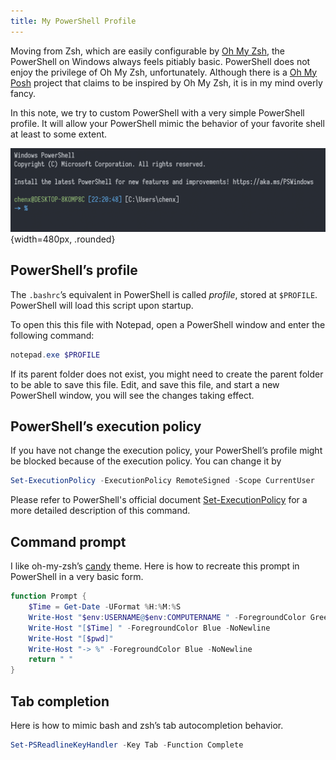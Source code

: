 ```yaml
---
title: My PowerShell Profile
---
```


Moving from Zsh, which are easily configurable by [Oh My Zsh](https://ohmyz.sh/), the PowerShell on Windows always feels pitiably basic. PowerShell does not enjoy the privilege of Oh My Zsh, unfortunately. Although there is a [Oh My Posh](https://ohmyposh.dev/) project that claims to be inspired by Oh My Zsh, it is in my mind overly fancy.

In this note, we try to custom PowerShell with a very simple PowerShell profile. It will allow your PowerShell mimic the behavior of your favorite shell at least to some extent.

![After customization, my PowerShell have Oh My Zsh's candy-like command prompt.](candy-like.png){width=480px, .rounded}

## PowerShell’s profile

The `.bashrc`’s equivalent in PowerShell is called *profile*, stored at `$PROFILE`. PowerShell will load this script upon startup.

To open this this file with Notepad, open a PowerShell window and enter the following command:

```powershell
notepad.exe $PROFILE
```

If its parent folder does not exist, you might need to create the parent folder to be able to save this file. Edit, and save this file, and start a new PowerShell window, you will see the changes taking effect.

## PowerShell’s execution policy

If you have not change the execution policy, your PowerShell’s profile might be blocked because of the execution policy. You can change it by

```powershell
Set-ExecutionPolicy -ExecutionPolicy RemoteSigned -Scope CurrentUser 
```

Please refer to PowerShell's official document [Set-ExecutionPolicy](https://docs.microsoft.com/en-us/powershell/module/microsoft.powershell.security/set-executionpolicy?view=powershell-7.2) for a more detailed description of this command.

## Command prompt

I like oh-my-zsh’s [candy](https://github.com/ohmyzsh/ohmyzsh/blob/master/themes/candy.zsh-theme) theme. Here is how to recreate this prompt in PowerShell in a very basic form.

```powershell
function Prompt {
    $Time = Get-Date -UFormat %H:%M:%S
    Write-Host "$env:USERNAME@$env:COMPUTERNAME " -ForegroundColor Green -NoNewline
    Write-Host "[$Time] " -ForegroundColor Blue -NoNewline
    Write-Host "[$pwd]"
    Write-Host "-> %" -ForegroundColor Blue -NoNewline
    return " "
}
```

## Tab completion

Here is how to mimic bash and zsh’s tab autocompletion behavior.

```powershell
Set-PSReadlineKeyHandler -Key Tab -Function Complete
```

